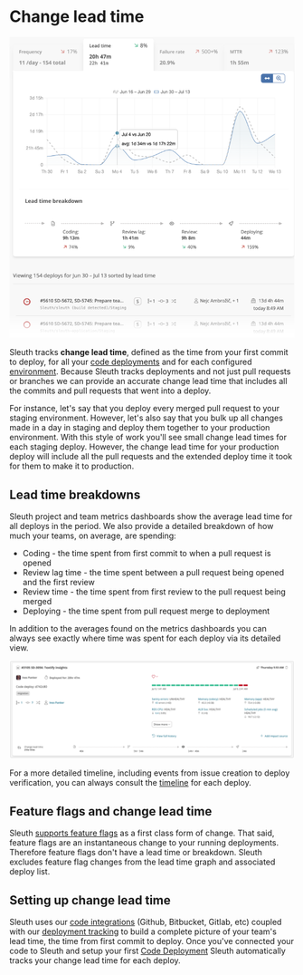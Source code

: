 # Change lead time

![](<../.gitbook/assets/image (8).png>)

Sleuth tracks **change lead time**, defined as the time from your first commit to deploy, for all your [code deployments](../modeling-your-deployments/code-deployments/) and for each configured [environment](../modeling-your-deployments/environment-support.md). Because Sleuth tracks deployments and not just pull requests or branches we can provide an accurate change lead time that includes all the commits and pull requests that went into a deploy.‌

For instance, let's say that you deploy every merged pull request to your staging environment. However, let's also say that you bulk up all changes made in a day in staging and deploy them together to your production environment. With this style of work you'll see small change lead times for each staging deploy. However, the change lead time for your production deploy will include all the pull requests and the extended deploy time it took for them to make it to production.

## Lead time breakdowns

Sleuth project and team metrics dashboards show the average lead time for all deploys in the period. We also provide a detailed breakdown of how much your teams, on average, are spending:

* Coding - the time spent from first commit to when a pull request is opened
* Review lag time - the time spent between a pull request being opened and the first review
* Review time - the time spent from first review to the pull request being merged
* Deploying - the time spent from pull request merge to deployment

In addition to the averages found on the metrics dashboards you can always see exactly where time was spent for each deploy via its detailed view.

![](../.gitbook/assets/sleuth-sleuth-d742c80-2021-07-13-15-28-10.png)

For a more detailed timeline, including events from issue creation to deploy verification, you can always consult the [timeline](https://help.sleuth.io/modeling-your-deployments/deploy-cards#deploy-card-timeline-icons) for each deploy.

## Feature flags and change lead time

Sleuth [supports feature flags](../modeling-your-deployments/feature-flags.md) as a first class form of change. That said, feature flags are an instantaneous change to your running deployments. Therefore feature flags don't have a lead time or breakdown. Sleuth excludes feature flag changes from the lead time graph and associated deploy list.

## Setting up change lead time

Sleuth uses our [code integrations](https://help.sleuth.io/integrations-1/code-deployment) (Github, Bitbucket, Gitlab, etc) coupled with our [deployment tracking](../modeling-your-deployments/) to build a complete picture of your team's lead time, the time from first commit to deploy. Once you've connected your code to Sleuth and setup your first [Code Deployment](../modeling-your-deployments/code-deployments/) Sleuth automatically tracks your change lead time for each deploy.
